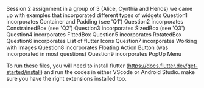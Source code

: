 Session 2 assignment 
in a group of 3 (Alice, Cynthia and Henos) we came up with examples that incorporated different types of widgets 
Question1 incorporates Container and Padding (see 'Q1')
Question2 incorporates ConstrainedBox (see 'Q2')
Question3 incorporates SizedBox (see 'Q3')
Question4 incorporates FittedBox
Question5 incorporates RotatedBox
Question6 incorporates List of flutter Icons
Question7 incorporates Working with Images
Question8 incorporates Floating Action Button (was incorporated in most questions)
Question9 incorporates PopUp Menu

To run these files, you will need to install flutter (https://docs.flutter.dev/get-started/install) and run the codes in either VScode or Android Studio.
make sure you have the right extensions installed too. 
